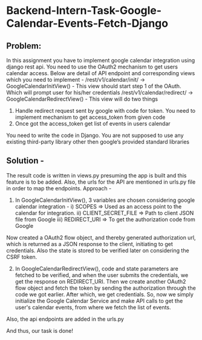 # Backend-Intern-Task-Google-Calendar-Events-Fetch-Django

## Problem: 
In this assignment you have to implement google calendar integration using django rest api. You need to use the OAuth2 mechanism to get users calendar access. Below are detail of API endpoint and corresponding views which you need to implement -
/rest/v1/calendar/init/ -> GoogleCalendarInitView() - This view should start step 1 of the OAuth. Which will prompt user for his/her credentials
/rest/v1/calendar/redirect/ -> GoogleCalendarRedirectView() - This view will do two things
1. Handle redirect request sent by google with code for token. You
need to implement mechanism to get access_token from given
code
2. Once got the access_token get list of events in users calendar

You need to write the code in Django. You are not supposed to use any
existing third-party library other then google’s provided standard libraries

## Solution - 

The result code is written in views.py presuming the app is built and this feature is to be added. Also, the urls for the API are mentioned in urls.py file in order to map the endpoints.
Approach -
1. In GoogleCalendarInitView(), 3 variables are chosen considering google calendar integration -
i) SCOPES => Used as an access point to the calendar for integration.
ii) CLIENT_SECRET_FILE => Path to client JSON file from Google
iii) REDIRECT_URI => To get the authorization code from Google

Now created a OAuth2 flow object, and thereby generated authorization url, which is returned as a JSON response to the client, initiating to get credentials.
Also the state is stored to be verified later on considering the CSRF token.

2. In GoogleCalendarRedirectView(), code and state parameters are fetched to be verified, and when the user submits the credentials, we get the response on REDIRECT_URI.
Then we create another OAuth2 flow object and fetch the token by sending the authorization through the code we got earlier.
After which, we get credentials. So, now we simply initialize the Google Calendar Service and make API calls to get the user's calendar events, from where we fetch the list of events.

Also, the api endpoints are added in the urls.py

And thus, our task is done!
